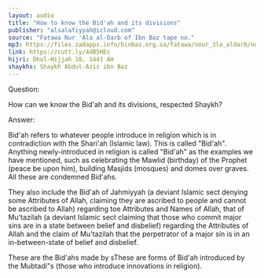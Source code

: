 ```yaml
---
layout: audio
title: "How to know the Bid'ah and its divisions"
publisher: "alsalafiyyah@icloud.com"
source: "Fatawa Nur 'Ala al-Darb of Ibn Baz tape no."
mp3: https://files.zadapps.info/binbaz.org.sa/fatawa/nour_3la_aldarb/nour_512/51202.mp3
link: https://cutt.ly/4dB5HEc
hijri: Dhul-Hijjah 18, 1441 AH
shaykhs: Shaykh Abdul-Aziz ibn Baz
---
```


Question: 

How can we know the Bid'ah and its divisions, respected Shaykh?

Answer: 

Bid'ah refers to whatever people introduce in religion which is in contradiction with the Shari'ah (Islamic law). This is called "Bid'ah". Anything newly-introduced in religion is called "Bid'ah" as the examples we have mentioned, such as celebrating the Mawlid (birthday) of the Prophet (peace be upon him), building Masjids (mosques) and domes over graves. All these are condemned Bid'ahs. 

They also include the Bid'ah of Jahmiyyah (a deviant Islamic sect denying some Attributes of Allah, claiming they are ascribed to people and cannot be ascribed to Allah) regarding toe Attributes and Names of Allah, that of Mu'tazilah (a deviant Islamic sect claiming that those who commit major sins are in a state between belief and disbelief) regarding the Attributes of Allah and the claim of Mu'tazilah that the perpetrator of a major sin is in an in-between-state of belief and disbelief. 

These are the Bid'ahs made by sThese are forms of Bid'ah introduced by the Mubtadi"s (those who introduce innovations in religion).

